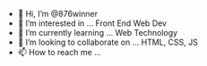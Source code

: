 - 👋 Hi, I’m @876winner
- 👀 I’m interested in ... Front End Web Dev
- 🌱 I’m currently learning ... Web Technology
- 💞️ I’m looking to collaborate on ... HTML, CSS, JS
- 📫 How to reach me ...

<!---
876winner/876winner is a ✨ special ✨ repository because its `README.md` (this file) appears on your GitHub profile.
You can click the Preview link to take a look at your changes.
--->
